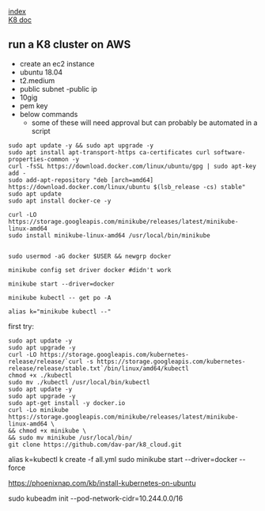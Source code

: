 [index](/readme.md)  
[K8 doc](/Documentation/docs/kubernetes.md)  
## run a K8 cluster on AWS
- create an ec2 instance
- ubuntu 18.04
- t2.medium
- public subnet
 -public ip
- 10gig
- pem key
- below commands
    - some of these will need approval but can probably be automated in a script
```
sudo apt update -y && sudo apt upgrade -y
sudo apt install apt-transport-https ca-certificates curl software-properties-common -y
curl -fsSL https://download.docker.com/linux/ubuntu/gpg | sudo apt-key add -
sudo add-apt-repository "deb [arch=amd64] https://download.docker.com/linux/ubuntu $(lsb_release -cs) stable"
sudo apt update
sudo apt install docker-ce -y

curl -LO https://storage.googleapis.com/minikube/releases/latest/minikube-linux-amd64
sudo install minikube-linux-amd64 /usr/local/bin/minikube


sudo usermod -aG docker $USER && newgrp docker

minikube config set driver docker #didn't work

minikube start --driver=docker

minikube kubectl -- get po -A

alias k="minikube kubectl --"
```



first try:
```
sudo apt update -y
sudo apt upgrade -y
curl -LO https://storage.googleapis.com/kubernetes-release/release/`curl -s https://storage.googleapis.com/kubernetes-release/release/stable.txt`/bin/linux/amd64/kubectl
chmod +x ./kubectl
sudo mv ./kubectl /usr/local/bin/kubectl
sudo apt update -y
sudo apt upgrade -y
sudo apt-get install -y docker.io
curl -Lo minikube https://storage.googleapis.com/minikube/releases/latest/minikube-linux-amd64 \
&& chmod +x minikube \
&& sudo mv minikube /usr/local/bin/
git clone https://github.com/dav-par/k8_cloud.git
```
alias k=kubectl
k create -f all.yml
sudo minikube start --driver=docker --force

https://phoenixnap.com/kb/install-kubernetes-on-ubuntu


sudo kubeadm init --pod-network-cidr=10.244.0.0/16
```
